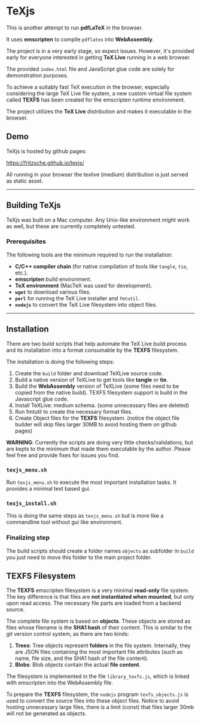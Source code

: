 # TeXjs
This is another attempt to run **pdfLaTeX** in the browser.

It uses **emscripten** to compile `pdflatex` into **WebAssembly**.

The project is in a very early stage, so expect issues. However, it's provided early for everyone interested in getting **TeX Live** running in a web browser.

The provided `index.html` file and JavaScript glue code are solely for demonstration purposes.

To achieve a suitably fast TeX execution in the browser, especially considering the large TeX Live file system, a new custom virtual file system called **TEXFS** has been created for the emscripten runtime environment.

The project utilizes the **TeX Live** distribution and makes it executable in the browser.

## Demo
TeXjs is hosted by github pages:

https://fritzsche.github.io/texjs/

All running in your browser the texlive (medium) distribution is just served as static asset.

---
## Building TeXjs
TeXjs was built on a Mac computer. Any Unix-like environment *might* work as well, but these are currently completely untested.

### Prerequisites
The following tools are the minimum required to run the installation:

* **C/C++ compiler chain** (for native compilation of tools like `tangle`, `tie`, etc.).
* **emscripten** build environment.
* **TeX environment** (MacTeX was used for development).
* **`wget`** to download various files.
* **`perl`** for running the TeX Live installer and `fmtutil`.
* **`nodejs`** to convert the TeX Live filesystem into object files.

---
## Installation

There are two build scripts that help automate the TeX Live build process and its installation into a format consumable by the **TEXFS** filesystem.

The installation is doing the following steps:

1) Create the `build` folder and download TeXLive source code.
2) Build a native version of TeXLive to get tools like **tangle** or **tie**.
3) Build the **WebAssembly** version of TeXLive (some files need to be copied from the native build).
TEXFS filesystem support is build in the Javascript glue code.
3) Install TeXLive: medium schema. (some unnecessary files are deleted)
4) Run fmtutil to create the necessary format files.
5) Create Object files for the **TEXFS** filesystem.
(notice the object file builder will skip files larger 30MB to avoid hosting them on github pages)


**WARNING**: Currently the scripts are doing very little checks/validations, but are kepts to the minimum that made them executable by the author. Please feel free and provide fixes for issues you find.

### `texjs_menu.sh`
Run `texjs_menu.sh` to execute the most important installation tasks. It provides a minimal text based gui.
### `texjs_install.sh`
This is doing the same steps as `texjs_menu.sh` but is more like a commandline tool without gui like environment.

### Finalizing step
The build scripts should create a folder names `objects` as subfolder in `build` you just need to move this folder to the main project folder.

## TEXFS Filesystem
The **TEXFS** emscripten filesystem is a very minimal **read-only** file system. The key difference is that files are **not instantiated when mounted**, but only upon read access. The necessary file parts are loaded from a backend source.

The complete file system is based on **objects**. These objects are stored as files whose filename is the **SHA1 hash** of their content. This is similar to the git version control system, as there are two kinds:

1.  **Trees**: Tree objects represent **folders** in the file system. Internally, they are JSON files containing the most important file attributes (such as name, file size, and the SHA1 hash of the file content).
2.  **Blobs**: Blob objects contain the actual **file content**.

The filesystem is implemented in the file `library_texfs.js`, which is linked with emscripten into the WebAssembly file.

To prepare the **TEXFS** filesystem, the `nodejs` program `texfs_objects.js` is used to convert the source files into these object files. Notice to avoid hosting unnecessary large files, there is a limit (const) that files larger 30mb will not be generated as objects.